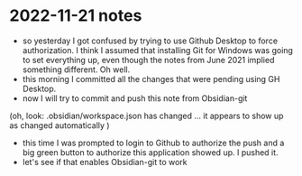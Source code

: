 # 2022-11-21 notes

- so yesterday I got confused by trying to use Github Desktop to force authorization. I think I assumed that installing Git for Windows was going to set everything up, even though the notes from June 2021 implied something different. Oh well.
- this morning I committed all the changes that were pending using GH Desktop.
- now I will try to commit and push this note from Obsidian-git

(oh, look: .obsidian/workspace.json has changed ...
 it appears to show up as changed automatically )

- this time I was prompted to login to Github to authorize the push and a big green button to authorize this application showed up. I pushed it.
-  let's see if that enables Obsidian-git to work
